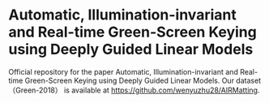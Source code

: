 # Automatic, Illumination-invariant and Real-time Green-Screen Keying using Deeply Guided Linear Models
Official repository for the paper Automatic, Illumination-invariant and Real-time Green-Screen Keying using Deeply Guided Linear Models.
Our dataset（Green-2018） is available  at https://github.com/wenyuzhu28/AIRMatting.

